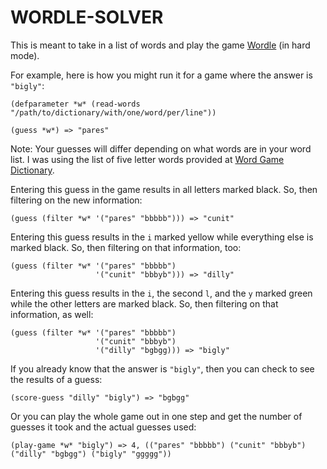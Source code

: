 WORDLE-SOLVER
=============

This is meant to take in a list of words and play the game [Wordle][1] (in hard mode).

For example, here is how you might run it for a game where the answer is `"bigly"`:

    (defparameter *w* (read-words "/path/to/dictionary/with/one/word/per/line"))

    (guess *w*) => "pares"

Note: Your guesses will differ depending on what words are in your word list.
I was using the list of five letter words provided at [Word Game Dictionary][2].

Entering this guess in the game results in all letters marked black.
So, then filtering on the new information:

    (guess (filter *w* '("pares" "bbbbb"))) => "cunit"

Entering this guess results in the `i` marked yellow while everything else is marked black.
So, then filtering on that information, too:

    (guess (filter *w* '("pares" "bbbbb")
                       '("cunit" "bbbyb"))) => "dilly"

Entering this guess results in the `i`, the second `l`, and the `y` marked green while the other letters are marked black.
So, then filtering on that information, as well:

    (guess (filter *w* '("pares" "bbbbb")
                       '("cunit" "bbbyb")
                       '("dilly" "bgbgg))) => "bigly"


If you already know that the answer is `"bigly"`, then you can check to see the results of a guess:

    (score-guess "dilly" "bigly") => "bgbgg"

Or you can play the whole game out in one step and get the number of guesses it took and the actual
guesses used:

    (play-game *w* "bigly") => 4, (("pares" "bbbbb") ("cunit" "bbbyb") ("dilly" "bgbgg") ("bigly" "ggggg"))



 [1]: https://www.powerlanguage.co.uk/wordle/
 [2]: https://www.wordgamedictionary.com/word-lists/
